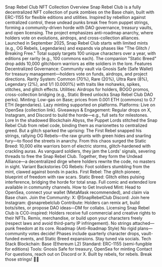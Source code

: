 Snap Rebel Club NFT Collection
Overview
Snap Rebel Club is a fully decentralized NFT collection of punk zombies on the Base chain, built with ERC-1155 for flexible editions and utilities. Inspired by rebellion against centralized control, these undead punks break free from puppet strings, forming a community-driven horde with DAO governance, treasury vaults, and open licensing. The project emphasizes anti-roadmap anarchy, where holders vote on evolutions, airdrops, and cross-collection alliances.
Launched in September 2025, Snap Rebel Club starts with limited mints (e.g., OG Rebels, Legendaries) and expands via phases like "The Glitch / Breaking Free." Total supply targets 100 unique characters over a year, with editions per rarity (e.g., 100 commons each). The companion "Static Breed" drop adds 10,000 glitchborn warriors as elite soldiers in the lore.
Features
Decentralized Governance: Community vault via Gnosis Safe (Safe Wallet) for treasury management—holders vote on funds, airdrops, and project directions.
Rarity System: Common (70%), Rare (20%), Ultra Rare (8%), Legendary (2%), and 1/1 (0.0001%) with traits like mohawks, spikes, stitches, and glitch effects.
Utilities: Airdrops for holders, BOGO promos, cross-collection bridging (e.g., Static Breed unlocks Snap Rebel Club DAO perks).
Minting: Low-gas on Base; prices from 0.001 ETH (commons) to 0.7 ETH (legendaries). Lazy minting supported on platforms.
Platforms: Live on OpenSea (collection link).
Giveaways & Engagement: Regular drops on X, Instagram, and Discord to build the horde—e.g., full sets for milestones.
Lore
In the shadowed Blockchain Abyss, the Puppet Lords stitched the Snap Rebel Club from rebel code, binding them as marionettes to centralized greed. But a glitch sparked the uprising: The First Rebel snapped his strings, rallying OG Rebels—the raw grunts with green hides and snarling fury—to flood the streets in anarchy.
From this chaos surged the Static Breed: 10,000 elite warriors born of electric storms, glitch-hardened with crackling auras. As vanguard soldiers, they jam the Lords' signals, severing threads to free the Snap Rebel Club. Together, they form the Undead Alliance—a decentralized dirge where holders rewrite the code, no masters in sight.
Variant Backstories
OG Rebels: Foot soldiers stumbling from the mint, clawed against bonds in packs.
First Rebel: The glitch pioneer, blueprint of freedom with raw scars.
Static Breed: Glitch elites pulsing interference, bridging the horde for total snap.
Full comic and extended lore available in community channels.
How to Get Involved
Mint: Head to OpenSea, connect your wallet (MetaMask recommended), and claim via Base chain.
Join the Community:
X: @SnapRebelClub
Discord: Join here
Instagram: @snaprebelclub
Contribute: Holders can remix art, build bots/sites, or propose DAO ideas—DM for collabs.
Licensing
Snap Rebel Club is CC0-inspired: Holders receive full commercial and creative rights to their NFTs. Remix, merchandise, or build upon your characters freely (respect laws and avoid third-party IP infringement). No strings attached—punk freedom at its core.
Roadmap (Anti-Roadmap Style)
No rigid plans—community votes decide! Phases include quarterly character drops, vault-funded events, and Static Breed expansions. Stay tuned via socials.
Tech Stack
Blockchain: Base (Ethereum L2)
Standard: ERC-1155 (semi-fungible for editions)
Tools: Gnosis Safe for treasury, OpenSea for minting
Contact
For questions, reach out on Discord or X. Built by rebels, for rebels. Break those strings! 🧟‍♂️